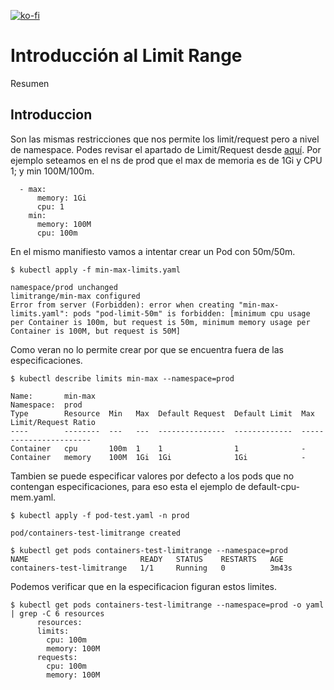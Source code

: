 [![ko-fi](https://www.ko-fi.com/img/githubbutton_sm.svg)](https://ko-fi.com/josephefranco)

# Introducción al Limit Range

Resumen

## Introduccion

Son las mismas restricciones que nos permite los limit/request pero a nivel de namespace. Podes revisar el apartado de Limit/Request desde [aquí](../limits-request/README.md).
Por ejemplo seteamos en el ns de prod que el max de memoria es de 1Gi y CPU 1; y min 100M/100m.


```
  - max:
      memory: 1Gi
      cpu: 1
    min:
      memory: 100M
      cpu: 100m
```

En el mismo manifiesto vamos a intentar crear un Pod con 50m/50m.

```
$ kubectl apply -f min-max-limits.yaml

namespace/prod unchanged
limitrange/min-max configured
Error from server (Forbidden): error when creating "min-max-limits.yaml": pods "pod-limit-50m" is forbidden: [minimum cpu usage per Container is 100m, but request is 50m, minimum memory usage per Container is 100M, but request is 50M]
```
Como veran no lo permite crear por que se encuentra fuera de las especificaciones.

```
$ kubectl describe limits min-max --namespace=prod

Name:       min-max
Namespace:  prod
Type        Resource  Min   Max  Default Request  Default Limit  Max Limit/Request Ratio
----        --------  ---   ---  ---------------  -------------  -----------------------
Container   cpu       100m  1    1                1              -
Container   memory    100M  1Gi  1Gi              1Gi            -
```

Tambien se puede especificar valores por defecto a los pods que no contengan especificaciones, para eso esta el ejemplo de default-cpu-mem.yaml.

 
```
$ kubectl apply -f pod-test.yaml -n prod

pod/containers-test-limitrange created

$ kubectl get pods containers-test-limitrange --namespace=prod   
NAME                         READY   STATUS    RESTARTS   AGE
containers-test-limitrange   1/1     Running   0          3m43s

```


Podemos verificar que en la especificacion figuran estos limites.

```
$ kubectl get pods containers-test-limitrange --namespace=prod -o yaml | grep -C 6 resources
      resources:
      limits:
        cpu: 100m
        memory: 100M
      requests:
        cpu: 100m
        memory: 100M
```
